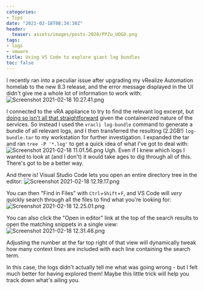 ```yaml
---
categories:
- Tips
date: "2021-02-18T08:34:30Z"
header:
  teaser: assets/images/posts-2020/PPZu_UOGO.png
tags:
- logs
- vmware
title: Using VS Code to explore giant log bundles
toc: false
---
```


I recently ran into a peculiar issue after upgrading my vRealize Automation homelab to the new 8.3 release, and the error message displayed in the UI didn't give me a whole lot of information to work with:
![Screenshot 2021-02-18 10.27.41.png](/assets/images/posts-2020/IL29_Shlg.png)

I connected to the vRA appliance to try to find the relevant log excerpt, but [doing so isn't all that straightforward](https://www.stevenbright.com/2020/01/vmware-vrealize-automation-8-0-logs/#:~:text=Access%20Logs%20from%20the%20CLI) given the containerized nature of the services.
So instead I used the `vracli log-bundle` command to generate a bundle of all relevant logs, and I then transferred the resulting (2.2GB!) `log-bundle.tar` to my workstation for further investigation. I expanded the tar and ran `tree -P '*.log'` to get a quick idea of what I've got to deal with:
![Screenshot 2021-02-18 11.01.56.png](/assets/images/posts-2020/wAa9KjBHO.png)
Ugh. Even if I knew which logs I wanted to look at (and I don't) it would take ages to dig through all of this. There's got to be a better way.

And there is! Visual Studio Code lets you open an entire directory tree in the editor:
![Screenshot 2021-02-18 12.19.17.png](/assets/images/posts-2020/SBKtJ8K1p.png)

You can then "Find in Files" with `Ctrl`+`Shift`+`F`, and VS Code will *very* quickly search through all the files to find what you're looking for:
![Screenshot 2021-02-18 12.25.01.png](/assets/images/posts-2020/PPZu_UOGO.png)

You can also click the "Open in editor" link at the top of the search results to open the matching snippets  in a single view:
![Screenshot 2021-02-18 12.31.46.png](/assets/images/posts-2020/kJ_l7gPD2.png)

Adjusting the number at the far top right of that view will dynamically tweak how many context lines are included with each line containing the search term.

In this case, the logs didn't actually tell me what was going wrong  - but I felt much better for having explored them! Maybe this little trick will help you track down what's ailing you.